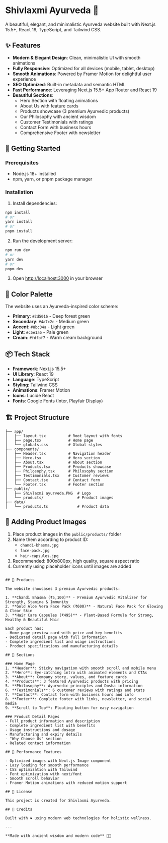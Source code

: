 # Shivlaxmi Ayurveda 🌿

A beautiful, elegant, and minimalistic Ayurveda website built with Next.js 15.5+, React 19, TypeScript, and Tailwind CSS.

## ✨ Features

- **Modern & Elegant Design**: Clean, minimalistic UI with smooth animations
- **Fully Responsive**: Optimized for all devices (mobile, tablet, desktop)
- **Smooth Animations**: Powered by Framer Motion for delightful user experience
- **SEO Optimized**: Built-in metadata and semantic HTML
- **Fast Performance**: Leveraging Next.js 15.5+ App Router and React 19
- **Beautiful Sections**:
  - Hero Section with floating animations
  - About Us with feature cards
  - Products showcase (3 premium Ayurvedic products)
  - Our Philosophy with ancient wisdom
  - Customer Testimonials with ratings
  - Contact Form with business hours
  - Comprehensive Footer with newsletter

## 🚀 Getting Started

### Prerequisites

- Node.js 18+ installed
- npm, yarn, or pnpm package manager

### Installation

1. Install dependencies:

```bash
npm install
# or
yarn install
# or
pnpm install
```

2. Run the development server:

```bash
npm run dev
# or
yarn dev
# or
pnpm dev
```

3. Open [http://localhost:3000](http://localhost:3000) in your browser

## 🎨 Color Palette

The website uses an Ayurveda-inspired color scheme:

- **Primary**: `#2d5016` - Deep forest green
- **Secondary**: `#4a7c2c` - Medium green
- **Accent**: `#8bc34a` - Light green
- **Light**: `#c5e1a5` - Pale green
- **Cream**: `#fdfbf7` - Warm cream background

## 📦 Tech Stack

- **Framework**: Next.js 15.5+
- **UI Library**: React 19
- **Language**: TypeScript
- **Styling**: Tailwind CSS
- **Animations**: Framer Motion
- **Icons**: Lucide React
- **Fonts**: Google Fonts (Inter, Playfair Display)

## 🏗️ Project Structure

```
├── app/
│   ├── layout.tsx          # Root layout with fonts
│   ├── page.tsx            # Home page
│   └── globals.css         # Global styles
├── components/
│   ├── Header.tsx          # Navigation header
│   ├── Hero.tsx            # Hero section
│   ├── About.tsx           # About section
│   ├── Products.tsx        # Products showcase
│   ├── Philosophy.tsx      # Philosophy section
│   ├── Testimonials.tsx    # Customer reviews
│   ├── Contact.tsx         # Contact form
│   └── Footer.tsx          # Footer section
├── public/
│   ├── Shivlaxmi ayurveda.PNG  # Logo
│   └── products/               # Product images
├── data/
│   └── products.ts             # Product data
```

## 📸 Adding Product Images

1. Place product images in the `public/products/` folder
2. Name them according to product ID:
   - `chandi-bhasma.jpg`
   - `face-pack.jpg`
   - `hair-capsules.jpg`
3. Recommended: 800x800px, high quality, square aspect ratio
4. Currently using placeholder icons until images are added

```

## 🌟 Products

The website showcases 3 premium Ayurvedic products:

1. **Chandi Bhasma (₹5,100)** - Premium Ayurvedic Vitalizer for Strength, Stamina & Immunity
2. **Gold Aloe Vera Face Pack (₹600)** - Natural Face Pack for Glowing & Clear Skin
3. **Hair Care Capsules (₹495)** - Plant-Based Formula for Strong, Healthy & Beautiful Hair

Each product has:
- Home page preview card with price and key benefits
- Dedicated detail page with full information
- Complete ingredient list and usage instructions
- Product specifications and manufacturing details

## 📱 Sections

### Home Page
1. **Header**: Sticky navigation with smooth scroll and mobile menu
2. **Hero**: Eye-catching intro with animated elements and CTAs
3. **About**: Company story, values, and feature cards
4. **Products**: 3 featured Ayurvedic products with pricing
5. **Philosophy**: Ayurvedic principles and Dosha information
6. **Testimonials**: 6 customer reviews with ratings and stats
7. **Contact**: Contact form with business hours and info
8. **Footer**: Complete footer with links, newsletter, and social media
9. **Scroll to Top**: Floating button for easy navigation

### Product Detail Pages
- Full product information and description
- Complete ingredient list with benefits
- Usage instructions and dosage
- Manufacturing and expiry details
- "Why Choose Us" section
- Related contact information

## 🎯 Performance Features

- Optimized images with Next.js Image component
- Lazy loading for smooth performance
- CSS optimization with Tailwind
- Font optimization with next/font
- Smooth scroll behavior
- Framer Motion animations with reduced motion support

## 📄 License

This project is created for Shivlaxmi Ayurveda.

## 🙏 Credits

Built with ❤️ using modern web technologies for holistic wellness.

---

**Made with ancient wisdom and modern code** 🌿✨


